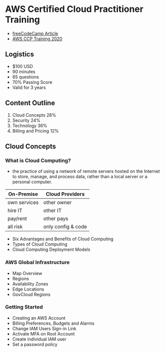 # AWS Certified Cloud Practitioner Training
- [freeCodeCamp Article](https://www.freecodecamp.org/news/aws-certified-cloud-practitioner-training-2019-free-video-course/)
- [AWS CCP Training 2020](https://www.youtube.com/watch?v=3hLmDS179YE&feature=emb_logo)

## Logistics
- $100 USD
- 90 minutes
- 65 questions
- 70% Passing Score
- Valid for 3 years

## Content Outline
1. Cloud Concepts 28%
2. Security 24%
3. Technology 36%
4. Billing and Pricing 12%

## Cloud Concepts

### What is Cloud Computing?
- the practice of using a network of remote servers hosted on the Internet to store, manage, and process data, rather than a local server or a personal computer.

| On-Premise    | Cloud Providers    |
|---------------|--------------------|
| own services  | other owner        |
| hire IT       |    other IT        |  
| pay/rent      | other pays         |
| all risk      | only config & code  |


- Six Advantages and Benefits of Cloud Computing
- Types of Cloud Computing
- Cloud Computing Deployment Models

### AWS Global Infrastructure
- Map Overview
- Regions
- Availability Zones
- Edge Locations
- GovCloud Regions

### Getting Started
- Creating an AWS Account
- Billing Preferences, Budgets and Alarms
- Change IAM Users Sign-in Link
- Activate MFA on Root Account
- Create individual IAM user
- Set a password policy
